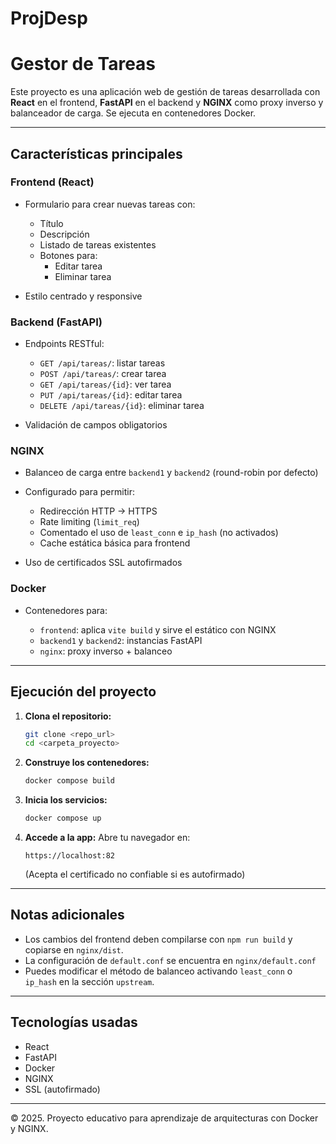 # ProjDesp
# Gestor de Tareas

Este proyecto es una aplicación web de gestión de tareas desarrollada con **React** en el frontend, **FastAPI** en el backend y **NGINX** como proxy inverso y balanceador de carga. Se ejecuta en contenedores Docker.

---

## Características principales

### Frontend (React)

* Formulario para crear nuevas tareas con:

  * Título
  * Descripción
  * Listado de tareas existentes
  * Botones para:
    * Editar tarea
    * Eliminar tarea

* Estilo centrado y responsive

### Backend (FastAPI)

* Endpoints RESTful:

  * `GET /api/tareas/`: listar tareas
  * `POST /api/tareas/`: crear tarea
  * `GET /api/tareas/{id}`: ver tarea
  * `PUT /api/tareas/{id}`: editar tarea
  * `DELETE /api/tareas/{id}`: eliminar tarea
  
* Validación de campos obligatorios

### NGINX

* Balanceo de carga entre `backend1` y `backend2` (round-robin por defecto)
* Configurado para permitir:

  * Redirección HTTP → HTTPS
  * Rate limiting (`limit_req`)
  * Comentado el uso de `least_conn` e `ip_hash` (no activados)
  * Cache estática básica para frontend
* Uso de certificados SSL autofirmados

### Docker

* Contenedores para:

  * `frontend`: aplica `vite build` y sirve el estático con NGINX
  * `backend1` y `backend2`: instancias FastAPI
  * `nginx`: proxy inverso + balanceo

---

## Ejecución del proyecto

1. **Clona el repositorio:**

   ```bash
   git clone <repo_url>
   cd <carpeta_proyecto>
   ````

2. **Construye los contenedores:**

   ```bash
   docker compose build
   ```

3. **Inicia los servicios:**

   ```bash
   docker compose up
   ```

4. **Accede a la app:**
   Abre tu navegador en:

   ```
   https://localhost:82
   ```

   (Acepta el certificado no confiable si es autofirmado)

---

## Notas adicionales

* Los cambios del frontend deben compilarse con `npm run build` y copiarse en `nginx/dist`.
* La configuración de `default.conf` se encuentra en `nginx/default.conf`
* Puedes modificar el método de balanceo activando `least_conn` o `ip_hash` en la sección `upstream`.

---

## Tecnologías usadas

* React
* FastAPI
* Docker
* NGINX
* SSL (autofirmado)

---

© 2025. Proyecto educativo para aprendizaje de arquitecturas con Docker y NGINX.
